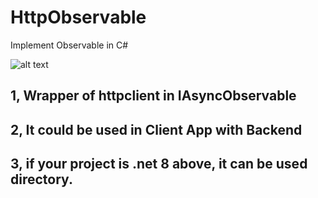 # HttpObservable
Implement Observable in C#

![alt text](https://p4.itc.cn/images01/20220323/501fca03bb3c41e79326a80d22431b08.png)
## 1, Wrapper of httpclient in IAsyncObservable
## 2, It could be used in Client App with Backend
## 3, if your project is .net 8 above, it can be used directory.
